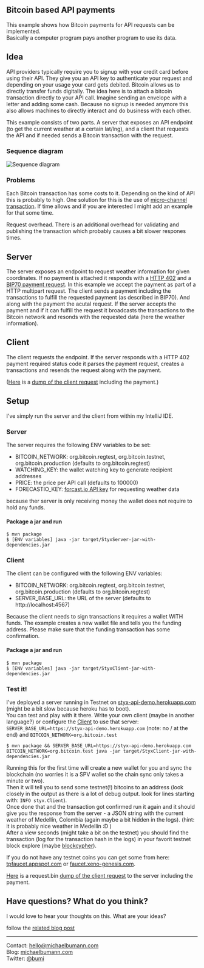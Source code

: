 ## Bitcoin based API payments

This example shows how Bitcoin payments for API requests can be implemented.  
Basically a computer program pays another program to use its data. 


## Idea

API providers typically require you to signup with your credit card before using their API. They give you an API key to authenticate your request and depending on your usage your card gets debited. 
Bitcoin allows us to directly transfer funds digitally. The idea here is to attach a bitcoin transaction directly to your API call. Imagine sending an envelope with a letter and adding some cash.
Because no signup is needed anymore this also allows machines to directly interact and do business with each other.

This example consists of two parts. A server that exposes an API endpoint (to get the current weather at a certain lat/lng), and a client that requests the API and if needed sends a Bitcoin transaction with the request. 

### Sequence diagram

![Sequence diagram](https://raw.githubusercontent.com/bumi/api-payments-example/master/sequence-explanation.png)

### Problems

Each Bitcoin transaction has some costs to it. Depending on the kind of API this is probably to high. One solution for this is the use of [micro-channel transaction](https://bitcoinj.github.io/working-with-micropayments). 
If time allows and if you are interested I might add an example for that some time. 

Request overhead. There is an additional overhead for validating and publishing the transaction which probably causes a bit slower respones times.


## Server

The server exposes an endpoint to request weather information for given coordinates. If no payment is attached it responds with a [HTTP 402](https://http.cat/402) and a [BIP70 payment request](https://github.com/bitcoin/bips/blob/master/bip-0070.mediawiki).
In this example we accept the payment as part of a HTTP multipart request. The client sends a payment including the transactions to fulfill the requested payment (as described in BIP70). And along with the payment the acutal request.
If the server accepts the payment and if it can fulfill the request it broadcasts the transactions to the Bitcoin network and resonds with the requested data (here the weather information).

## Client

The client requests the endpoint. If the server responds with a HTTP 402 payment required status code it parses the payment request, creates a transactions and resends the request along with the payment. 

([Here](http://share-michaelbumann-com.s3-website-eu-west-1.amazonaws.com/screenshots/styx-api-example-request-debug.jpg) is a [dump of the client request](http://share-michaelbumann-com.s3-website-eu-west-1.amazonaws.com/screenshots/styx-api-example-request-debug.jpg) including the payment.)

## Setup

I've simply run the server and the client from within my IntelliJ IDE.

### Server

The server requires the following ENV variables to be set: 

* BITCOIN_NETWORK: org.bitcoin.regtest, org.bitcoin.testnet, org.bitcoin.production (defaults to org.bitcoin.regtest) 
* WATCHING_KEY: the wallet watching key to generate recipient addresses
* PRICE: the price per API call (defaults to 100000)
* FORECASTIO_KEY: [forcast.io API key](https://developer.forecast.io/) for requesting weather data

because ther server is only receiving money the wallet does not require to hold any funds. 

#### Package a jar and run

    $ mvn package
    $ [ENV variables] java -jar target/StyxServer-jar-with-dependencies.jar

### Client

The client can be configured with the following ENV variables:

* BITCOIN_NETWORK: org.bitcoin.regtest, org.bitcoin.testnet, org.bitcoin.production (defaults to org.bitcoin.regtest) 
* SERVER_BASE_URL: the URL of the server (defaults to http://localhost:4567) 

Because the client needs to sign transactions it requires a wallet WITH funds. The example creates a new wallet file and tells you the funding address. Please make sure that the funding transaction has some confirmation. 

#### Package a jar and run

    $ mvn package
    $ [ENV variables] java -jar target/StyxClient-jar-with-dependencies.jar

### Test it!

I've deployed a server running in Testnet on [styx-api-demo.herokuapp.com](https://styx-api-demo.herokuapp.com) (might be a bit slow because heroku has to boot).   
You can test and play with it there. Write your own client (maybe in another language?) or configure the [Client](https://github.com/bumi/api-payments-example/blob/master/src/main/java/styx/Client.java) to use that server: `SERVER_BASE_URL=https://styx-api-demo.herokuapp.com` (note: no / at the end) and `BITCOIN_NETWORK=org.bitcoin.test`

    $ mvn package && SERVER_BASE_URL=https://styx-api-demo.herokuapp.com BITCOIN_NETWORK=org.bitcoin.test java -jar target/StyxClient-jar-with-dependencies.jar

Running this for the first time will create a new wallet for you and sync the blockchain (no worries it is a SPV wallet so the chain sync only takes a minute or two).  
Then it will tell you to send some testnet(!) bitcoins to an address (look closely in the output as there is a lot of debug output. look for lines starting with: `INFO styx.Client`).  
Once done that and the transaction got confirmed run it again and it should give you the response from the server - a JSON string with the current weather of Medellín, Colombia (again maybe a bit hidden in the logs). (hint: it is probably nice weather in Medellín :D )  
After a view seconds (might take a bit on the testnet) you should find the transaction (log for the transaction hash in the logs) in your favorit testnet block explore (maybe [blockcypher](https://live.blockcypher.com/btc-testnet/)).

If you do not have any testnet coins you can get some from here: [tpfaucet.appspot.com](https://tpfaucet.appspot.com) or [faucet.xeno-genesis.com](http://faucet.xeno-genesis.com).

[Here](http://share-michaelbumann-com.s3-website-eu-west-1.amazonaws.com/screenshots/styx-api-example-request-debug.jpg) is a request.bin [dump of the client request](http://share-michaelbumann-com.s3-website-eu-west-1.amazonaws.com/screenshots/styx-api-example-request-debug.jpg) to the server including the payment.

## Have questions? What do you think? 

I would love to hear your thoughts on this. What are your ideas?

follow the [related blog post](http://michaelbumann.com/post/141356263577/experimenting-with-bitcoin-machine-to-machine)


------------

Contact: hello@michaelbumann.com  
Blog: [michaelbumann.com](http://michaelbumann.com)  
Twitter: [@bumi](http://twitter.com/bumi)


